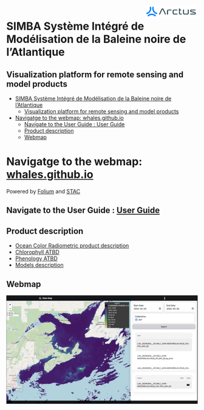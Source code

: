 <img src="figures/Signature_Arctus_RGB.png" align="right" alt="" width="140" />

# SIMBA  Système Intégré de Modélisation de la Baleine noire de l’Atlantique 
## Visualization platform for remote sensing and model products

<link rel="stylesheet" href="https://cdnjs.cloudflare.com/ajax/libs/font-awesome/5.15.3/css/all.min.css">

- [SIMBA  Système Intégré de Modélisation de la Baleine noire de l’Atlantique](#simba--système-intégré-de-modélisation-de-la-baleine-noire-de-latlantique)
  - [Visualization platform for remote sensing and model products](#visualization-platform-for-remote-sensing-and-model-products)
- [Navigatge to the webmap: whales.github.io](#navigatge-to-the-webmap-whalesgithubio)
  - [Navigate to the User Guide : User Guide](#navigate-to-the-user-guide--user-guide)
  - [Product description](#product-description)
  - [Webmap](#webmap)

   
# Navigatge to the webmap: [whales.github.io](https://geoanalytics-ca.github.io/whales.github.io/)

Powered by [Folium]() and [STAC]()

## Navigate to the User Guide : [User Guide](user-guide.md)

## Product description 

- [Ocean Color Radiometric product description](ATBD_report/SIMBA_OCR_Report_V2.1.1_Signed.pdf)
- [Chlorophyll ATBD](ATBD_report/SIMBA_Chla_ATBD_V2.3.2_Signed.pdf)
- [Phenology ATBD](ATBD_report/SIMBA_Phenology_ATBD_V2.1.1_Signed.pdf)
- [Models description](ATBD_report/FinalReport_Modelisation_SIMBA_MS6_TJ.pdf)

## Webmap

![webmap ui](src/imgs/example-output.png)